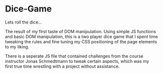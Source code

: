 # Dice-Game
Lets roll the dice...

The result of my first taste of DOM manipulation. Using simple JS functions and basic DOM manipulation, this is a two player dice game that I spent time tweaking the rules and fine tuning my CSS positioning of the page elements to my liking. 


There is a seperate JS file that contained challenges from the course instructor Jonas Schmedtmann to tweak certain aspects, which was my first true time wrestling with a project without assistance.
